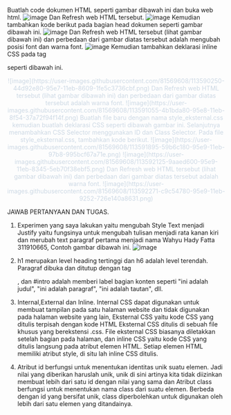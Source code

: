 Buatlah code dokumen HTML seperti gambar dibawah ini dan buka web html.
![image](https://user-images.githubusercontent.com/81569608/113579356-0a689500-95d9-11eb-9891-bc58152ac7a8.png)
Dan Refresh web HTML tersebut.
![image](https://user-images.githubusercontent.com/81569608/113581569-26216a80-95dc-11eb-9d31-da41176e5549.png)
Kemudian tambahkan kode berikut pada bagian head dokumen seperti gambar dibawah ini.
![image](https://user-images.githubusercontent.com/81569608/113582984-e8254600-95dd-11eb-9fd8-78874eded1e6.png)
Dan Refresh web HTML tersebut (lihat gambar dibawah ini) dan perbedaan dari gambar diatas tersebut adalah mengubah posisi font dan warna font.
![image](https://user-images.githubusercontent.com/81569608/113587056-22ddad00-95e3-11eb-924a-96533011e2b3.png)
Kemudian tambahkan deklarasi inline CSS pada tag <p> seperti dibawah ini.
<p style="text-align: center; color: #ccd8e4;">
![image](https://user-images.githubusercontent.com/81569608/113590250-44d92e80-95e7-11eb-8609-1fe5c3736cbf.png)
Dan Refresh web HTML tersebut (lihat gambar dibawah ini) dan perbedaan dari gambar diatas tersebut adalah warna font.
![image](https://user-images.githubusercontent.com/81569608/113591055-4b1bda80-95e8-11eb-8f54-37a72f94f14f.png)
Buatlah file baru dengan nama style_eksternal.css kemudian buatlah deklarasi CSS seperti dibawah gambar ini.
Selanjutnya menambahkan CSS Selector menggunakan ID dan Class Selector. Pada file
style_eksternal.css, tambahkan kode berikut.
![image](https://user-images.githubusercontent.com/81569608/113591895-59b6c180-95e9-11eb-97b8-995bcf67a71e.png)
![image](https://user-images.githubusercontent.com/81569608/113592125-9aaed600-95e9-11eb-8345-5eb70f38ebf5.png)
Dan Refresh web HTML tersebut (lihat gambar dibawah ini) dan perbedaan dari gambar diatas tersebut adalah warna font.
![image](https://user-images.githubusercontent.com/81569608/113592271-c9c54780-95e9-11eb-9252-726e140a8631.png)
  
  
JAWAB PERTANYAAN DAN TUGAS.
1. Experimen yang saya lakukan yaitu mengubah Style Text menjadi Justify yaitu fungsinya untuk mengubah tulisan menjadi rata kanan kiri dan merubah text paragraf pertama menjadi nama Wahyu Hady Fatta 311910665, Contoh gambar dibawah ini.
![image](https://user-images.githubusercontent.com/81569608/113611308-2ed96700-9603-11eb-9460-47d191a71d6f.png)

2. h1 merupakan level heading tertinggi dan h6 adalah level terendah. Paragraf dibuka dan ditutup dengan tag <p></p>, dan #intro adalah memberi label bagian konten seperti "ini adalah judul", "ini adalah paragraf", "ini adalah tautan", dll.

3. Internal,External dan Inline. Internal CSS dapat digunakan untuk membuat tampilan pada satu halaman website dan tidak digunakan pada halaman website yang lain, Eksternal CSS yaitu kode CSS yang ditulis terpisah dengan kode HTML Eksternal CSS ditulis di sebuah file khusus yang berekstensi .css. File eksternal CSS biasanya diletakkan setelah bagian <head> pada halaman, dan inline CSS yaitu kode CSS yang ditulis langsung pada atribut elemen HTML. Setiap elemen HTML memiliki atribut style, di situ lah inline CSS ditulis.

4. Atribut id berfungsi untuk menentukan identitas unik suatu elemen. Jadi nilai yang diberikan haruslah unik, unik di sini artinya kita tidak diizinkan membuat lebih dari satu id dengan nilai yang sama dan Atribut class berfungsi untuk menentukan nama class dari suatu elemen. Berbeda dengan id yang bersifat unik, class diperbolehkan untuk digunakan oleh lebih dari satu elemen yang ditandainya.

